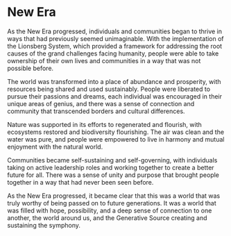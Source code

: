 # New Era

As the New Era progressed, individuals and communities began to thrive in ways that had previously seemed unimaginable. With the implementation of the Lionsberg System, which provided a framework for addressing the root causes of the grand challenges facing humanity, people were able to take ownership of their own lives and communities in a way that was not possible before.

The world was transformed into a place of abundance and prosperity, with resources being shared and used sustainably. People were liberated to pursue their passions and dreams, each individual was encouraged in their unique areas of genius, and there was a sense of connection and community that transcended borders and cultural differences.

Nature was supported in its efforts to regenerated and flourish, with ecosystems restored and biodiversity flourishing. The air was clean and the water was pure, and people were empowered to live in harmony and mutual enjoyment with the natural world.

Communities became self-sustaining and self-governing, with individuals taking on active leadership roles and working together to create a better future for all. There was a sense of unity and purpose that brought people together in a way that had never been seen before.

As the New Era progressed, it became clear that this was a world that was truly worthy of being passed on to future generations. It was a world that was filled with hope, possibility, and a deep sense of connection to one another, the world around us, and the Generative Source creating and sustaining the symphony. 